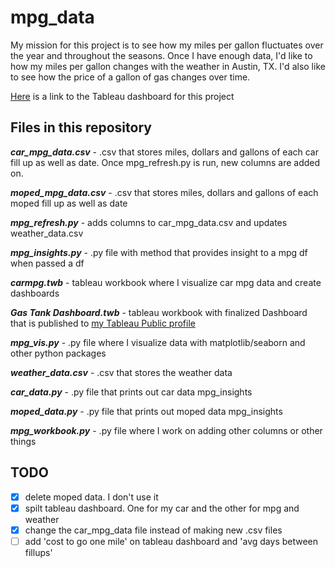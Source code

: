 # mpg_data

My mission for this project is to see how my miles per gallon fluctuates over the year and throughout the seasons. Once I have enough data, I'd like to how my miles per gallon changes with the weather in Austin, TX. I'd also like to see how the price of a gallon of gas changes over time.

[Here](https://public.tableau.com/profile/ethan.fuerst#!/vizhome/mpgdatavis/GasTankDashboard) is a link to the Tableau dashboard for this project

## Files in this repository

__*car_mpg_data.csv*__ - .csv that stores miles, dollars and gallons of each car fill up as well as date. Once mpg_refresh.py is run, new columns are added on.

__*moped_mpg_data.csv*__ - .csv that stores miles, dollars and gallons of each moped fill up as well as date

__*mpg_refresh.py*__ - adds columns to car_mpg_data.csv and updates weather_data.csv

__*mpg_insights.py*__ - .py file with method that provides insight to a mpg df when passed a df

__*carmpg.twb*__ - tableau workbook where I visualize car mpg data and create dashboards

__*Gas Tank Dashboard.twb*__ - tableau workbook with finalized Dashboard that is published to [my Tableau Public profile](https://public.tableau.com/profile/ethan.fuerst#!/)

__*mpg_vis.py*__ - .py file where I visualize data with matplotlib/seaborn and other python packages

__*weather_data.csv*__ - .csv that stores the weather data

__*car_data.py*__ - .py file that prints out car data mpg_insights

__*moped_data.py*__ - .py file that prints out moped data mpg_insights

__*mpg_workbook.py*__ - .py file where I work on adding other columns or other things

## TODO

- [x] delete moped data. I don't use it
- [x] spilt tableau dashboard. One for my car and the other for mpg and weather
- [X] change the car_mpg_data file instead of making new .csv files
- [ ] add 'cost to go one mile' on tableau dashboard and 'avg days between fillups'
